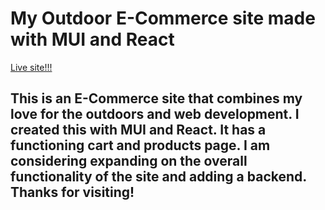 # My Outdoor E-Commerce site made with MUI and React

[Live site!!!](https://wonderful-ptolemy-65f598.netlify.app/)

## This is an E-Commerce site that combines my love for the outdoors and web development. I created this with MUI and React. It has a functioning cart and products page. I am considering expanding on the overall functionality of the site and adding a backend. Thanks for visiting!
